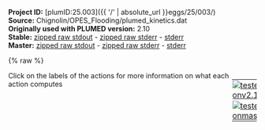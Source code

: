 **Project ID:** [plumID:25.003]({{ '/' | absolute_url }}eggs/25/003/)  
**Source:** Chignolin/OPES_Flooding/plumed_kinetics.dat  
**Originally used with PLUMED version:** 2.10  
**Stable:** [zipped raw stdout](plumed_kinetics.dat.plumed.stdout.txt.zip) - [zipped raw stderr](plumed_kinetics.dat.plumed.stderr.txt.zip) - [stderr](plumed_kinetics.dat.plumed.stderr)  
**Master:** [zipped raw stdout](plumed_kinetics.dat.plumed_master.stdout.txt.zip) - [zipped raw stderr](plumed_kinetics.dat.plumed_master.stderr.txt.zip) - [stderr](plumed_kinetics.dat.plumed_master.stderr)  

{% raw %}
<div style="width: 100%; float:left">
<div style="width: 90%; float:left" id="value_details_data/Chignolin/OPES_Flooding/plumed_kinetics.dat"> Click on the labels of the actions for more information on what each action computes </div>
<div style="width: 10%; float:left"><table><tr><td style="padding:1px"><a href="plumed_kinetics.dat.plumed.stderr"><img src="https://img.shields.io/badge/v2.10-passing-green.svg" alt="tested onv2.10" /></a></td></tr><tr><td style="padding:1px"><a href="plumed_kinetics.dat.plumed_master.stderr"><img src="https://img.shields.io/badge/master-passing-green.svg" alt="tested onmaster" /></a></td></tr></table></div></div>
<pre style="width=97%;">
<span class="plumedtooltip" style="color:blue"># vim: ft=plumed<span class="right">Enables syntax highlighting for PLUMED files in vim. See <a href="https://www.plumed.org/doc-master/user-doc/html/_vim_syntax.html">here for more details. </a><i></i></span></span>

<br/><span style="color:blue" class="comment">#generated with gmx editconf -f topol.tpr -o reference.pdb, see https://www.plumed.org/doc-v2.7/user-doc/html/_m_o_l_i_n_f_o.html</span>
<span class="plumedtooltip" style="color:green">WHOLEMOLECULES<span class="right">This action is used to rebuild molecules that can become split by the periodic boundary conditions. <a href="https://www.plumed.org/doc-master/user-doc/html/_w_h_o_l_e_m_o_l_e_c_u_l_e_s.html" style="color:green">More details</a><i></i></span></span> <span class="plumedtooltip">ENTITY0<span class="right">the atoms that make up a molecule that you wish to align<i></i></span></span>=1-166

<span style="color:blue" class="comment"># Select Calpha</span>
<span style="display:none;" id="data/Chignolin/OPES_Flooding/plumed_kinetics.dat">The WHOLEMOLECULES action with label <b></b> calculates something</span><b name="data/Chignolin/OPES_Flooding/plumed_kinetics.datPROTEIN" onclick='showPath("data/Chignolin/OPES_Flooding/plumed_kinetics.dat","data/Chignolin/OPES_Flooding/plumed_kinetics.datPROTEIN","data/Chignolin/OPES_Flooding/plumed_kinetics.datPROTEIN","violet")'>PROTEIN</b><span style="display:none;" id="data/Chignolin/OPES_Flooding/plumed_kinetics.datPROTEIN">The GROUP action with label <b>PROTEIN</b> calculates the following quantities:<table  align="center" frame="void" width="95%" cellpadding="5%"><tr><td width="5%"><b> Quantity </b>  </td><td width="5%"><b> Type </b>  </td><td><b> Description </b> </td></tr><tr><td width="5%">PROTEIN</td><td width="5%"><font color="violet">atoms</font></td><td>indices of atoms specified in GROUP</td></tr></table></span>: <span class="plumedtooltip" style="color:green">GROUP<span class="right">Define a group of atoms so that a particular list of atoms can be referenced with a single label in definitions of CVs or virtual atoms. <a href="https://www.plumed.org/doc-master/user-doc/html/_g_r_o_u_p.html" style="color:green">More details</a><i></i></span></span> <span class="plumedtooltip">ATOMS<span class="right">the numerical indexes for the set of atoms in the group<i></i></span></span>=1-166
<b name="data/Chignolin/OPES_Flooding/plumed_kinetics.datCA" onclick='showPath("data/Chignolin/OPES_Flooding/plumed_kinetics.dat","data/Chignolin/OPES_Flooding/plumed_kinetics.datCA","data/Chignolin/OPES_Flooding/plumed_kinetics.datCA","violet")'>CA</b><span style="display:none;" id="data/Chignolin/OPES_Flooding/plumed_kinetics.datCA">The GROUP action with label <b>CA</b> calculates the following quantities:<table  align="center" frame="void" width="95%" cellpadding="5%"><tr><td width="5%"><b> Quantity </b>  </td><td width="5%"><b> Type </b>  </td><td><b> Description </b> </td></tr><tr><td width="5%">CA</td><td width="5%"><font color="violet">atoms</font></td><td>indices of atoms specified in GROUP</td></tr></table></span>: <span class="plumedtooltip" style="color:green">GROUP<span class="right">Define a group of atoms so that a particular list of atoms can be referenced with a single label in definitions of CVs or virtual atoms. <a href="https://www.plumed.org/doc-master/user-doc/html/_g_r_o_u_p.html" style="color:green">More details</a><i></i></span></span> <span class="plumedtooltip">ATOMS<span class="right">the numerical indexes for the set of atoms in the group<i></i></span></span>=5,26,47,61,73,88,102,109,123,147

<b name="data/Chignolin/OPES_Flooding/plumed_kinetics.datd1" onclick='showPath("data/Chignolin/OPES_Flooding/plumed_kinetics.dat","data/Chignolin/OPES_Flooding/plumed_kinetics.datd1","data/Chignolin/OPES_Flooding/plumed_kinetics.datd1","black")'>d1</b><span style="display:none;" id="data/Chignolin/OPES_Flooding/plumed_kinetics.datd1">The DISTANCE action with label <b>d1</b> calculates the following quantities:<table  align="center" frame="void" width="95%" cellpadding="5%"><tr><td width="5%"><b> Quantity </b>  </td><td width="5%"><b> Type </b>  </td><td><b> Description </b> </td></tr><tr><td width="5%">d1</td><td width="5%"><font color="black">scalar</font></td><td>the DISTANCE between this pair of atoms</td></tr></table></span>: <span class="plumedtooltip" style="color:green">DISTANCE<span class="right">Calculate the distance between a pair of atoms. <a href="https://www.plumed.org/doc-master/user-doc/html/_d_i_s_t_a_n_c_e.html" style="color:green">More details</a><i></i></span></span> <span class="plumedtooltip">ATOMS<span class="right">the pair of atom that we are calculating the distance between<i></i></span></span>=26,5
<b name="data/Chignolin/OPES_Flooding/plumed_kinetics.datd2" onclick='showPath("data/Chignolin/OPES_Flooding/plumed_kinetics.dat","data/Chignolin/OPES_Flooding/plumed_kinetics.datd2","data/Chignolin/OPES_Flooding/plumed_kinetics.datd2","black")'>d2</b><span style="display:none;" id="data/Chignolin/OPES_Flooding/plumed_kinetics.datd2">The DISTANCE action with label <b>d2</b> calculates the following quantities:<table  align="center" frame="void" width="95%" cellpadding="5%"><tr><td width="5%"><b> Quantity </b>  </td><td width="5%"><b> Type </b>  </td><td><b> Description </b> </td></tr><tr><td width="5%">d2</td><td width="5%"><font color="black">scalar</font></td><td>the DISTANCE between this pair of atoms</td></tr></table></span>: <span class="plumedtooltip" style="color:green">DISTANCE<span class="right">Calculate the distance between a pair of atoms. <a href="https://www.plumed.org/doc-master/user-doc/html/_d_i_s_t_a_n_c_e.html" style="color:green">More details</a><i></i></span></span> <span class="plumedtooltip">ATOMS<span class="right">the pair of atom that we are calculating the distance between<i></i></span></span>=47,5
<b name="data/Chignolin/OPES_Flooding/plumed_kinetics.datd3" onclick='showPath("data/Chignolin/OPES_Flooding/plumed_kinetics.dat","data/Chignolin/OPES_Flooding/plumed_kinetics.datd3","data/Chignolin/OPES_Flooding/plumed_kinetics.datd3","black")'>d3</b><span style="display:none;" id="data/Chignolin/OPES_Flooding/plumed_kinetics.datd3">The DISTANCE action with label <b>d3</b> calculates the following quantities:<table  align="center" frame="void" width="95%" cellpadding="5%"><tr><td width="5%"><b> Quantity </b>  </td><td width="5%"><b> Type </b>  </td><td><b> Description </b> </td></tr><tr><td width="5%">d3</td><td width="5%"><font color="black">scalar</font></td><td>the DISTANCE between this pair of atoms</td></tr></table></span>: <span class="plumedtooltip" style="color:green">DISTANCE<span class="right">Calculate the distance between a pair of atoms. <a href="https://www.plumed.org/doc-master/user-doc/html/_d_i_s_t_a_n_c_e.html" style="color:green">More details</a><i></i></span></span> <span class="plumedtooltip">ATOMS<span class="right">the pair of atom that we are calculating the distance between<i></i></span></span>=47,26
<b name="data/Chignolin/OPES_Flooding/plumed_kinetics.datd4" onclick='showPath("data/Chignolin/OPES_Flooding/plumed_kinetics.dat","data/Chignolin/OPES_Flooding/plumed_kinetics.datd4","data/Chignolin/OPES_Flooding/plumed_kinetics.datd4","black")'>d4</b><span style="display:none;" id="data/Chignolin/OPES_Flooding/plumed_kinetics.datd4">The DISTANCE action with label <b>d4</b> calculates the following quantities:<table  align="center" frame="void" width="95%" cellpadding="5%"><tr><td width="5%"><b> Quantity </b>  </td><td width="5%"><b> Type </b>  </td><td><b> Description </b> </td></tr><tr><td width="5%">d4</td><td width="5%"><font color="black">scalar</font></td><td>the DISTANCE between this pair of atoms</td></tr></table></span>: <span class="plumedtooltip" style="color:green">DISTANCE<span class="right">Calculate the distance between a pair of atoms. <a href="https://www.plumed.org/doc-master/user-doc/html/_d_i_s_t_a_n_c_e.html" style="color:green">More details</a><i></i></span></span> <span class="plumedtooltip">ATOMS<span class="right">the pair of atom that we are calculating the distance between<i></i></span></span>=61,5
<b name="data/Chignolin/OPES_Flooding/plumed_kinetics.datd5" onclick='showPath("data/Chignolin/OPES_Flooding/plumed_kinetics.dat","data/Chignolin/OPES_Flooding/plumed_kinetics.datd5","data/Chignolin/OPES_Flooding/plumed_kinetics.datd5","black")'>d5</b><span style="display:none;" id="data/Chignolin/OPES_Flooding/plumed_kinetics.datd5">The DISTANCE action with label <b>d5</b> calculates the following quantities:<table  align="center" frame="void" width="95%" cellpadding="5%"><tr><td width="5%"><b> Quantity </b>  </td><td width="5%"><b> Type </b>  </td><td><b> Description </b> </td></tr><tr><td width="5%">d5</td><td width="5%"><font color="black">scalar</font></td><td>the DISTANCE between this pair of atoms</td></tr></table></span>: <span class="plumedtooltip" style="color:green">DISTANCE<span class="right">Calculate the distance between a pair of atoms. <a href="https://www.plumed.org/doc-master/user-doc/html/_d_i_s_t_a_n_c_e.html" style="color:green">More details</a><i></i></span></span> <span class="plumedtooltip">ATOMS<span class="right">the pair of atom that we are calculating the distance between<i></i></span></span>=61,26
<b name="data/Chignolin/OPES_Flooding/plumed_kinetics.datd6" onclick='showPath("data/Chignolin/OPES_Flooding/plumed_kinetics.dat","data/Chignolin/OPES_Flooding/plumed_kinetics.datd6","data/Chignolin/OPES_Flooding/plumed_kinetics.datd6","black")'>d6</b><span style="display:none;" id="data/Chignolin/OPES_Flooding/plumed_kinetics.datd6">The DISTANCE action with label <b>d6</b> calculates the following quantities:<table  align="center" frame="void" width="95%" cellpadding="5%"><tr><td width="5%"><b> Quantity </b>  </td><td width="5%"><b> Type </b>  </td><td><b> Description </b> </td></tr><tr><td width="5%">d6</td><td width="5%"><font color="black">scalar</font></td><td>the DISTANCE between this pair of atoms</td></tr></table></span>: <span class="plumedtooltip" style="color:green">DISTANCE<span class="right">Calculate the distance between a pair of atoms. <a href="https://www.plumed.org/doc-master/user-doc/html/_d_i_s_t_a_n_c_e.html" style="color:green">More details</a><i></i></span></span> <span class="plumedtooltip">ATOMS<span class="right">the pair of atom that we are calculating the distance between<i></i></span></span>=61,47
<b name="data/Chignolin/OPES_Flooding/plumed_kinetics.datd7" onclick='showPath("data/Chignolin/OPES_Flooding/plumed_kinetics.dat","data/Chignolin/OPES_Flooding/plumed_kinetics.datd7","data/Chignolin/OPES_Flooding/plumed_kinetics.datd7","black")'>d7</b><span style="display:none;" id="data/Chignolin/OPES_Flooding/plumed_kinetics.datd7">The DISTANCE action with label <b>d7</b> calculates the following quantities:<table  align="center" frame="void" width="95%" cellpadding="5%"><tr><td width="5%"><b> Quantity </b>  </td><td width="5%"><b> Type </b>  </td><td><b> Description </b> </td></tr><tr><td width="5%">d7</td><td width="5%"><font color="black">scalar</font></td><td>the DISTANCE between this pair of atoms</td></tr></table></span>: <span class="plumedtooltip" style="color:green">DISTANCE<span class="right">Calculate the distance between a pair of atoms. <a href="https://www.plumed.org/doc-master/user-doc/html/_d_i_s_t_a_n_c_e.html" style="color:green">More details</a><i></i></span></span> <span class="plumedtooltip">ATOMS<span class="right">the pair of atom that we are calculating the distance between<i></i></span></span>=73,5
<b name="data/Chignolin/OPES_Flooding/plumed_kinetics.datd8" onclick='showPath("data/Chignolin/OPES_Flooding/plumed_kinetics.dat","data/Chignolin/OPES_Flooding/plumed_kinetics.datd8","data/Chignolin/OPES_Flooding/plumed_kinetics.datd8","black")'>d8</b><span style="display:none;" id="data/Chignolin/OPES_Flooding/plumed_kinetics.datd8">The DISTANCE action with label <b>d8</b> calculates the following quantities:<table  align="center" frame="void" width="95%" cellpadding="5%"><tr><td width="5%"><b> Quantity </b>  </td><td width="5%"><b> Type </b>  </td><td><b> Description </b> </td></tr><tr><td width="5%">d8</td><td width="5%"><font color="black">scalar</font></td><td>the DISTANCE between this pair of atoms</td></tr></table></span>: <span class="plumedtooltip" style="color:green">DISTANCE<span class="right">Calculate the distance between a pair of atoms. <a href="https://www.plumed.org/doc-master/user-doc/html/_d_i_s_t_a_n_c_e.html" style="color:green">More details</a><i></i></span></span> <span class="plumedtooltip">ATOMS<span class="right">the pair of atom that we are calculating the distance between<i></i></span></span>=73,26
<b name="data/Chignolin/OPES_Flooding/plumed_kinetics.datd9" onclick='showPath("data/Chignolin/OPES_Flooding/plumed_kinetics.dat","data/Chignolin/OPES_Flooding/plumed_kinetics.datd9","data/Chignolin/OPES_Flooding/plumed_kinetics.datd9","black")'>d9</b><span style="display:none;" id="data/Chignolin/OPES_Flooding/plumed_kinetics.datd9">The DISTANCE action with label <b>d9</b> calculates the following quantities:<table  align="center" frame="void" width="95%" cellpadding="5%"><tr><td width="5%"><b> Quantity </b>  </td><td width="5%"><b> Type </b>  </td><td><b> Description </b> </td></tr><tr><td width="5%">d9</td><td width="5%"><font color="black">scalar</font></td><td>the DISTANCE between this pair of atoms</td></tr></table></span>: <span class="plumedtooltip" style="color:green">DISTANCE<span class="right">Calculate the distance between a pair of atoms. <a href="https://www.plumed.org/doc-master/user-doc/html/_d_i_s_t_a_n_c_e.html" style="color:green">More details</a><i></i></span></span> <span class="plumedtooltip">ATOMS<span class="right">the pair of atom that we are calculating the distance between<i></i></span></span>=73,47
<b name="data/Chignolin/OPES_Flooding/plumed_kinetics.datd10" onclick='showPath("data/Chignolin/OPES_Flooding/plumed_kinetics.dat","data/Chignolin/OPES_Flooding/plumed_kinetics.datd10","data/Chignolin/OPES_Flooding/plumed_kinetics.datd10","black")'>d10</b><span style="display:none;" id="data/Chignolin/OPES_Flooding/plumed_kinetics.datd10">The DISTANCE action with label <b>d10</b> calculates the following quantities:<table  align="center" frame="void" width="95%" cellpadding="5%"><tr><td width="5%"><b> Quantity </b>  </td><td width="5%"><b> Type </b>  </td><td><b> Description </b> </td></tr><tr><td width="5%">d10</td><td width="5%"><font color="black">scalar</font></td><td>the DISTANCE between this pair of atoms</td></tr></table></span>: <span class="plumedtooltip" style="color:green">DISTANCE<span class="right">Calculate the distance between a pair of atoms. <a href="https://www.plumed.org/doc-master/user-doc/html/_d_i_s_t_a_n_c_e.html" style="color:green">More details</a><i></i></span></span> <span class="plumedtooltip">ATOMS<span class="right">the pair of atom that we are calculating the distance between<i></i></span></span>=73,61
<b name="data/Chignolin/OPES_Flooding/plumed_kinetics.datd11" onclick='showPath("data/Chignolin/OPES_Flooding/plumed_kinetics.dat","data/Chignolin/OPES_Flooding/plumed_kinetics.datd11","data/Chignolin/OPES_Flooding/plumed_kinetics.datd11","black")'>d11</b><span style="display:none;" id="data/Chignolin/OPES_Flooding/plumed_kinetics.datd11">The DISTANCE action with label <b>d11</b> calculates the following quantities:<table  align="center" frame="void" width="95%" cellpadding="5%"><tr><td width="5%"><b> Quantity </b>  </td><td width="5%"><b> Type </b>  </td><td><b> Description </b> </td></tr><tr><td width="5%">d11</td><td width="5%"><font color="black">scalar</font></td><td>the DISTANCE between this pair of atoms</td></tr></table></span>: <span class="plumedtooltip" style="color:green">DISTANCE<span class="right">Calculate the distance between a pair of atoms. <a href="https://www.plumed.org/doc-master/user-doc/html/_d_i_s_t_a_n_c_e.html" style="color:green">More details</a><i></i></span></span> <span class="plumedtooltip">ATOMS<span class="right">the pair of atom that we are calculating the distance between<i></i></span></span>=88,5
<b name="data/Chignolin/OPES_Flooding/plumed_kinetics.datd12" onclick='showPath("data/Chignolin/OPES_Flooding/plumed_kinetics.dat","data/Chignolin/OPES_Flooding/plumed_kinetics.datd12","data/Chignolin/OPES_Flooding/plumed_kinetics.datd12","black")'>d12</b><span style="display:none;" id="data/Chignolin/OPES_Flooding/plumed_kinetics.datd12">The DISTANCE action with label <b>d12</b> calculates the following quantities:<table  align="center" frame="void" width="95%" cellpadding="5%"><tr><td width="5%"><b> Quantity </b>  </td><td width="5%"><b> Type </b>  </td><td><b> Description </b> </td></tr><tr><td width="5%">d12</td><td width="5%"><font color="black">scalar</font></td><td>the DISTANCE between this pair of atoms</td></tr></table></span>: <span class="plumedtooltip" style="color:green">DISTANCE<span class="right">Calculate the distance between a pair of atoms. <a href="https://www.plumed.org/doc-master/user-doc/html/_d_i_s_t_a_n_c_e.html" style="color:green">More details</a><i></i></span></span> <span class="plumedtooltip">ATOMS<span class="right">the pair of atom that we are calculating the distance between<i></i></span></span>=88,26
<b name="data/Chignolin/OPES_Flooding/plumed_kinetics.datd13" onclick='showPath("data/Chignolin/OPES_Flooding/plumed_kinetics.dat","data/Chignolin/OPES_Flooding/plumed_kinetics.datd13","data/Chignolin/OPES_Flooding/plumed_kinetics.datd13","black")'>d13</b><span style="display:none;" id="data/Chignolin/OPES_Flooding/plumed_kinetics.datd13">The DISTANCE action with label <b>d13</b> calculates the following quantities:<table  align="center" frame="void" width="95%" cellpadding="5%"><tr><td width="5%"><b> Quantity </b>  </td><td width="5%"><b> Type </b>  </td><td><b> Description </b> </td></tr><tr><td width="5%">d13</td><td width="5%"><font color="black">scalar</font></td><td>the DISTANCE between this pair of atoms</td></tr></table></span>: <span class="plumedtooltip" style="color:green">DISTANCE<span class="right">Calculate the distance between a pair of atoms. <a href="https://www.plumed.org/doc-master/user-doc/html/_d_i_s_t_a_n_c_e.html" style="color:green">More details</a><i></i></span></span> <span class="plumedtooltip">ATOMS<span class="right">the pair of atom that we are calculating the distance between<i></i></span></span>=88,47
<b name="data/Chignolin/OPES_Flooding/plumed_kinetics.datd14" onclick='showPath("data/Chignolin/OPES_Flooding/plumed_kinetics.dat","data/Chignolin/OPES_Flooding/plumed_kinetics.datd14","data/Chignolin/OPES_Flooding/plumed_kinetics.datd14","black")'>d14</b><span style="display:none;" id="data/Chignolin/OPES_Flooding/plumed_kinetics.datd14">The DISTANCE action with label <b>d14</b> calculates the following quantities:<table  align="center" frame="void" width="95%" cellpadding="5%"><tr><td width="5%"><b> Quantity </b>  </td><td width="5%"><b> Type </b>  </td><td><b> Description </b> </td></tr><tr><td width="5%">d14</td><td width="5%"><font color="black">scalar</font></td><td>the DISTANCE between this pair of atoms</td></tr></table></span>: <span class="plumedtooltip" style="color:green">DISTANCE<span class="right">Calculate the distance between a pair of atoms. <a href="https://www.plumed.org/doc-master/user-doc/html/_d_i_s_t_a_n_c_e.html" style="color:green">More details</a><i></i></span></span> <span class="plumedtooltip">ATOMS<span class="right">the pair of atom that we are calculating the distance between<i></i></span></span>=88,61
<b name="data/Chignolin/OPES_Flooding/plumed_kinetics.datd15" onclick='showPath("data/Chignolin/OPES_Flooding/plumed_kinetics.dat","data/Chignolin/OPES_Flooding/plumed_kinetics.datd15","data/Chignolin/OPES_Flooding/plumed_kinetics.datd15","black")'>d15</b><span style="display:none;" id="data/Chignolin/OPES_Flooding/plumed_kinetics.datd15">The DISTANCE action with label <b>d15</b> calculates the following quantities:<table  align="center" frame="void" width="95%" cellpadding="5%"><tr><td width="5%"><b> Quantity </b>  </td><td width="5%"><b> Type </b>  </td><td><b> Description </b> </td></tr><tr><td width="5%">d15</td><td width="5%"><font color="black">scalar</font></td><td>the DISTANCE between this pair of atoms</td></tr></table></span>: <span class="plumedtooltip" style="color:green">DISTANCE<span class="right">Calculate the distance between a pair of atoms. <a href="https://www.plumed.org/doc-master/user-doc/html/_d_i_s_t_a_n_c_e.html" style="color:green">More details</a><i></i></span></span> <span class="plumedtooltip">ATOMS<span class="right">the pair of atom that we are calculating the distance between<i></i></span></span>=88,73
<b name="data/Chignolin/OPES_Flooding/plumed_kinetics.datd16" onclick='showPath("data/Chignolin/OPES_Flooding/plumed_kinetics.dat","data/Chignolin/OPES_Flooding/plumed_kinetics.datd16","data/Chignolin/OPES_Flooding/plumed_kinetics.datd16","black")'>d16</b><span style="display:none;" id="data/Chignolin/OPES_Flooding/plumed_kinetics.datd16">The DISTANCE action with label <b>d16</b> calculates the following quantities:<table  align="center" frame="void" width="95%" cellpadding="5%"><tr><td width="5%"><b> Quantity </b>  </td><td width="5%"><b> Type </b>  </td><td><b> Description </b> </td></tr><tr><td width="5%">d16</td><td width="5%"><font color="black">scalar</font></td><td>the DISTANCE between this pair of atoms</td></tr></table></span>: <span class="plumedtooltip" style="color:green">DISTANCE<span class="right">Calculate the distance between a pair of atoms. <a href="https://www.plumed.org/doc-master/user-doc/html/_d_i_s_t_a_n_c_e.html" style="color:green">More details</a><i></i></span></span> <span class="plumedtooltip">ATOMS<span class="right">the pair of atom that we are calculating the distance between<i></i></span></span>=102,5
<b name="data/Chignolin/OPES_Flooding/plumed_kinetics.datd17" onclick='showPath("data/Chignolin/OPES_Flooding/plumed_kinetics.dat","data/Chignolin/OPES_Flooding/plumed_kinetics.datd17","data/Chignolin/OPES_Flooding/plumed_kinetics.datd17","black")'>d17</b><span style="display:none;" id="data/Chignolin/OPES_Flooding/plumed_kinetics.datd17">The DISTANCE action with label <b>d17</b> calculates the following quantities:<table  align="center" frame="void" width="95%" cellpadding="5%"><tr><td width="5%"><b> Quantity </b>  </td><td width="5%"><b> Type </b>  </td><td><b> Description </b> </td></tr><tr><td width="5%">d17</td><td width="5%"><font color="black">scalar</font></td><td>the DISTANCE between this pair of atoms</td></tr></table></span>: <span class="plumedtooltip" style="color:green">DISTANCE<span class="right">Calculate the distance between a pair of atoms. <a href="https://www.plumed.org/doc-master/user-doc/html/_d_i_s_t_a_n_c_e.html" style="color:green">More details</a><i></i></span></span> <span class="plumedtooltip">ATOMS<span class="right">the pair of atom that we are calculating the distance between<i></i></span></span>=102,26
<b name="data/Chignolin/OPES_Flooding/plumed_kinetics.datd18" onclick='showPath("data/Chignolin/OPES_Flooding/plumed_kinetics.dat","data/Chignolin/OPES_Flooding/plumed_kinetics.datd18","data/Chignolin/OPES_Flooding/plumed_kinetics.datd18","black")'>d18</b><span style="display:none;" id="data/Chignolin/OPES_Flooding/plumed_kinetics.datd18">The DISTANCE action with label <b>d18</b> calculates the following quantities:<table  align="center" frame="void" width="95%" cellpadding="5%"><tr><td width="5%"><b> Quantity </b>  </td><td width="5%"><b> Type </b>  </td><td><b> Description </b> </td></tr><tr><td width="5%">d18</td><td width="5%"><font color="black">scalar</font></td><td>the DISTANCE between this pair of atoms</td></tr></table></span>: <span class="plumedtooltip" style="color:green">DISTANCE<span class="right">Calculate the distance between a pair of atoms. <a href="https://www.plumed.org/doc-master/user-doc/html/_d_i_s_t_a_n_c_e.html" style="color:green">More details</a><i></i></span></span> <span class="plumedtooltip">ATOMS<span class="right">the pair of atom that we are calculating the distance between<i></i></span></span>=102,47
<b name="data/Chignolin/OPES_Flooding/plumed_kinetics.datd19" onclick='showPath("data/Chignolin/OPES_Flooding/plumed_kinetics.dat","data/Chignolin/OPES_Flooding/plumed_kinetics.datd19","data/Chignolin/OPES_Flooding/plumed_kinetics.datd19","black")'>d19</b><span style="display:none;" id="data/Chignolin/OPES_Flooding/plumed_kinetics.datd19">The DISTANCE action with label <b>d19</b> calculates the following quantities:<table  align="center" frame="void" width="95%" cellpadding="5%"><tr><td width="5%"><b> Quantity </b>  </td><td width="5%"><b> Type </b>  </td><td><b> Description </b> </td></tr><tr><td width="5%">d19</td><td width="5%"><font color="black">scalar</font></td><td>the DISTANCE between this pair of atoms</td></tr></table></span>: <span class="plumedtooltip" style="color:green">DISTANCE<span class="right">Calculate the distance between a pair of atoms. <a href="https://www.plumed.org/doc-master/user-doc/html/_d_i_s_t_a_n_c_e.html" style="color:green">More details</a><i></i></span></span> <span class="plumedtooltip">ATOMS<span class="right">the pair of atom that we are calculating the distance between<i></i></span></span>=102,61
<b name="data/Chignolin/OPES_Flooding/plumed_kinetics.datd20" onclick='showPath("data/Chignolin/OPES_Flooding/plumed_kinetics.dat","data/Chignolin/OPES_Flooding/plumed_kinetics.datd20","data/Chignolin/OPES_Flooding/plumed_kinetics.datd20","black")'>d20</b><span style="display:none;" id="data/Chignolin/OPES_Flooding/plumed_kinetics.datd20">The DISTANCE action with label <b>d20</b> calculates the following quantities:<table  align="center" frame="void" width="95%" cellpadding="5%"><tr><td width="5%"><b> Quantity </b>  </td><td width="5%"><b> Type </b>  </td><td><b> Description </b> </td></tr><tr><td width="5%">d20</td><td width="5%"><font color="black">scalar</font></td><td>the DISTANCE between this pair of atoms</td></tr></table></span>: <span class="plumedtooltip" style="color:green">DISTANCE<span class="right">Calculate the distance between a pair of atoms. <a href="https://www.plumed.org/doc-master/user-doc/html/_d_i_s_t_a_n_c_e.html" style="color:green">More details</a><i></i></span></span> <span class="plumedtooltip">ATOMS<span class="right">the pair of atom that we are calculating the distance between<i></i></span></span>=102,73
<b name="data/Chignolin/OPES_Flooding/plumed_kinetics.datd21" onclick='showPath("data/Chignolin/OPES_Flooding/plumed_kinetics.dat","data/Chignolin/OPES_Flooding/plumed_kinetics.datd21","data/Chignolin/OPES_Flooding/plumed_kinetics.datd21","black")'>d21</b><span style="display:none;" id="data/Chignolin/OPES_Flooding/plumed_kinetics.datd21">The DISTANCE action with label <b>d21</b> calculates the following quantities:<table  align="center" frame="void" width="95%" cellpadding="5%"><tr><td width="5%"><b> Quantity </b>  </td><td width="5%"><b> Type </b>  </td><td><b> Description </b> </td></tr><tr><td width="5%">d21</td><td width="5%"><font color="black">scalar</font></td><td>the DISTANCE between this pair of atoms</td></tr></table></span>: <span class="plumedtooltip" style="color:green">DISTANCE<span class="right">Calculate the distance between a pair of atoms. <a href="https://www.plumed.org/doc-master/user-doc/html/_d_i_s_t_a_n_c_e.html" style="color:green">More details</a><i></i></span></span> <span class="plumedtooltip">ATOMS<span class="right">the pair of atom that we are calculating the distance between<i></i></span></span>=102,88
<b name="data/Chignolin/OPES_Flooding/plumed_kinetics.datd22" onclick='showPath("data/Chignolin/OPES_Flooding/plumed_kinetics.dat","data/Chignolin/OPES_Flooding/plumed_kinetics.datd22","data/Chignolin/OPES_Flooding/plumed_kinetics.datd22","black")'>d22</b><span style="display:none;" id="data/Chignolin/OPES_Flooding/plumed_kinetics.datd22">The DISTANCE action with label <b>d22</b> calculates the following quantities:<table  align="center" frame="void" width="95%" cellpadding="5%"><tr><td width="5%"><b> Quantity </b>  </td><td width="5%"><b> Type </b>  </td><td><b> Description </b> </td></tr><tr><td width="5%">d22</td><td width="5%"><font color="black">scalar</font></td><td>the DISTANCE between this pair of atoms</td></tr></table></span>: <span class="plumedtooltip" style="color:green">DISTANCE<span class="right">Calculate the distance between a pair of atoms. <a href="https://www.plumed.org/doc-master/user-doc/html/_d_i_s_t_a_n_c_e.html" style="color:green">More details</a><i></i></span></span> <span class="plumedtooltip">ATOMS<span class="right">the pair of atom that we are calculating the distance between<i></i></span></span>=109,5
<b name="data/Chignolin/OPES_Flooding/plumed_kinetics.datd23" onclick='showPath("data/Chignolin/OPES_Flooding/plumed_kinetics.dat","data/Chignolin/OPES_Flooding/plumed_kinetics.datd23","data/Chignolin/OPES_Flooding/plumed_kinetics.datd23","black")'>d23</b><span style="display:none;" id="data/Chignolin/OPES_Flooding/plumed_kinetics.datd23">The DISTANCE action with label <b>d23</b> calculates the following quantities:<table  align="center" frame="void" width="95%" cellpadding="5%"><tr><td width="5%"><b> Quantity </b>  </td><td width="5%"><b> Type </b>  </td><td><b> Description </b> </td></tr><tr><td width="5%">d23</td><td width="5%"><font color="black">scalar</font></td><td>the DISTANCE between this pair of atoms</td></tr></table></span>: <span class="plumedtooltip" style="color:green">DISTANCE<span class="right">Calculate the distance between a pair of atoms. <a href="https://www.plumed.org/doc-master/user-doc/html/_d_i_s_t_a_n_c_e.html" style="color:green">More details</a><i></i></span></span> <span class="plumedtooltip">ATOMS<span class="right">the pair of atom that we are calculating the distance between<i></i></span></span>=109,26
<b name="data/Chignolin/OPES_Flooding/plumed_kinetics.datd24" onclick='showPath("data/Chignolin/OPES_Flooding/plumed_kinetics.dat","data/Chignolin/OPES_Flooding/plumed_kinetics.datd24","data/Chignolin/OPES_Flooding/plumed_kinetics.datd24","black")'>d24</b><span style="display:none;" id="data/Chignolin/OPES_Flooding/plumed_kinetics.datd24">The DISTANCE action with label <b>d24</b> calculates the following quantities:<table  align="center" frame="void" width="95%" cellpadding="5%"><tr><td width="5%"><b> Quantity </b>  </td><td width="5%"><b> Type </b>  </td><td><b> Description </b> </td></tr><tr><td width="5%">d24</td><td width="5%"><font color="black">scalar</font></td><td>the DISTANCE between this pair of atoms</td></tr></table></span>: <span class="plumedtooltip" style="color:green">DISTANCE<span class="right">Calculate the distance between a pair of atoms. <a href="https://www.plumed.org/doc-master/user-doc/html/_d_i_s_t_a_n_c_e.html" style="color:green">More details</a><i></i></span></span> <span class="plumedtooltip">ATOMS<span class="right">the pair of atom that we are calculating the distance between<i></i></span></span>=109,47
<b name="data/Chignolin/OPES_Flooding/plumed_kinetics.datd25" onclick='showPath("data/Chignolin/OPES_Flooding/plumed_kinetics.dat","data/Chignolin/OPES_Flooding/plumed_kinetics.datd25","data/Chignolin/OPES_Flooding/plumed_kinetics.datd25","black")'>d25</b><span style="display:none;" id="data/Chignolin/OPES_Flooding/plumed_kinetics.datd25">The DISTANCE action with label <b>d25</b> calculates the following quantities:<table  align="center" frame="void" width="95%" cellpadding="5%"><tr><td width="5%"><b> Quantity </b>  </td><td width="5%"><b> Type </b>  </td><td><b> Description </b> </td></tr><tr><td width="5%">d25</td><td width="5%"><font color="black">scalar</font></td><td>the DISTANCE between this pair of atoms</td></tr></table></span>: <span class="plumedtooltip" style="color:green">DISTANCE<span class="right">Calculate the distance between a pair of atoms. <a href="https://www.plumed.org/doc-master/user-doc/html/_d_i_s_t_a_n_c_e.html" style="color:green">More details</a><i></i></span></span> <span class="plumedtooltip">ATOMS<span class="right">the pair of atom that we are calculating the distance between<i></i></span></span>=109,61
<b name="data/Chignolin/OPES_Flooding/plumed_kinetics.datd26" onclick='showPath("data/Chignolin/OPES_Flooding/plumed_kinetics.dat","data/Chignolin/OPES_Flooding/plumed_kinetics.datd26","data/Chignolin/OPES_Flooding/plumed_kinetics.datd26","black")'>d26</b><span style="display:none;" id="data/Chignolin/OPES_Flooding/plumed_kinetics.datd26">The DISTANCE action with label <b>d26</b> calculates the following quantities:<table  align="center" frame="void" width="95%" cellpadding="5%"><tr><td width="5%"><b> Quantity </b>  </td><td width="5%"><b> Type </b>  </td><td><b> Description </b> </td></tr><tr><td width="5%">d26</td><td width="5%"><font color="black">scalar</font></td><td>the DISTANCE between this pair of atoms</td></tr></table></span>: <span class="plumedtooltip" style="color:green">DISTANCE<span class="right">Calculate the distance between a pair of atoms. <a href="https://www.plumed.org/doc-master/user-doc/html/_d_i_s_t_a_n_c_e.html" style="color:green">More details</a><i></i></span></span> <span class="plumedtooltip">ATOMS<span class="right">the pair of atom that we are calculating the distance between<i></i></span></span>=109,73
<b name="data/Chignolin/OPES_Flooding/plumed_kinetics.datd27" onclick='showPath("data/Chignolin/OPES_Flooding/plumed_kinetics.dat","data/Chignolin/OPES_Flooding/plumed_kinetics.datd27","data/Chignolin/OPES_Flooding/plumed_kinetics.datd27","black")'>d27</b><span style="display:none;" id="data/Chignolin/OPES_Flooding/plumed_kinetics.datd27">The DISTANCE action with label <b>d27</b> calculates the following quantities:<table  align="center" frame="void" width="95%" cellpadding="5%"><tr><td width="5%"><b> Quantity </b>  </td><td width="5%"><b> Type </b>  </td><td><b> Description </b> </td></tr><tr><td width="5%">d27</td><td width="5%"><font color="black">scalar</font></td><td>the DISTANCE between this pair of atoms</td></tr></table></span>: <span class="plumedtooltip" style="color:green">DISTANCE<span class="right">Calculate the distance between a pair of atoms. <a href="https://www.plumed.org/doc-master/user-doc/html/_d_i_s_t_a_n_c_e.html" style="color:green">More details</a><i></i></span></span> <span class="plumedtooltip">ATOMS<span class="right">the pair of atom that we are calculating the distance between<i></i></span></span>=109,88
<b name="data/Chignolin/OPES_Flooding/plumed_kinetics.datd28" onclick='showPath("data/Chignolin/OPES_Flooding/plumed_kinetics.dat","data/Chignolin/OPES_Flooding/plumed_kinetics.datd28","data/Chignolin/OPES_Flooding/plumed_kinetics.datd28","black")'>d28</b><span style="display:none;" id="data/Chignolin/OPES_Flooding/plumed_kinetics.datd28">The DISTANCE action with label <b>d28</b> calculates the following quantities:<table  align="center" frame="void" width="95%" cellpadding="5%"><tr><td width="5%"><b> Quantity </b>  </td><td width="5%"><b> Type </b>  </td><td><b> Description </b> </td></tr><tr><td width="5%">d28</td><td width="5%"><font color="black">scalar</font></td><td>the DISTANCE between this pair of atoms</td></tr></table></span>: <span class="plumedtooltip" style="color:green">DISTANCE<span class="right">Calculate the distance between a pair of atoms. <a href="https://www.plumed.org/doc-master/user-doc/html/_d_i_s_t_a_n_c_e.html" style="color:green">More details</a><i></i></span></span> <span class="plumedtooltip">ATOMS<span class="right">the pair of atom that we are calculating the distance between<i></i></span></span>=109,102
<b name="data/Chignolin/OPES_Flooding/plumed_kinetics.datd29" onclick='showPath("data/Chignolin/OPES_Flooding/plumed_kinetics.dat","data/Chignolin/OPES_Flooding/plumed_kinetics.datd29","data/Chignolin/OPES_Flooding/plumed_kinetics.datd29","black")'>d29</b><span style="display:none;" id="data/Chignolin/OPES_Flooding/plumed_kinetics.datd29">The DISTANCE action with label <b>d29</b> calculates the following quantities:<table  align="center" frame="void" width="95%" cellpadding="5%"><tr><td width="5%"><b> Quantity </b>  </td><td width="5%"><b> Type </b>  </td><td><b> Description </b> </td></tr><tr><td width="5%">d29</td><td width="5%"><font color="black">scalar</font></td><td>the DISTANCE between this pair of atoms</td></tr></table></span>: <span class="plumedtooltip" style="color:green">DISTANCE<span class="right">Calculate the distance between a pair of atoms. <a href="https://www.plumed.org/doc-master/user-doc/html/_d_i_s_t_a_n_c_e.html" style="color:green">More details</a><i></i></span></span> <span class="plumedtooltip">ATOMS<span class="right">the pair of atom that we are calculating the distance between<i></i></span></span>=123,5
<b name="data/Chignolin/OPES_Flooding/plumed_kinetics.datd30" onclick='showPath("data/Chignolin/OPES_Flooding/plumed_kinetics.dat","data/Chignolin/OPES_Flooding/plumed_kinetics.datd30","data/Chignolin/OPES_Flooding/plumed_kinetics.datd30","black")'>d30</b><span style="display:none;" id="data/Chignolin/OPES_Flooding/plumed_kinetics.datd30">The DISTANCE action with label <b>d30</b> calculates the following quantities:<table  align="center" frame="void" width="95%" cellpadding="5%"><tr><td width="5%"><b> Quantity </b>  </td><td width="5%"><b> Type </b>  </td><td><b> Description </b> </td></tr><tr><td width="5%">d30</td><td width="5%"><font color="black">scalar</font></td><td>the DISTANCE between this pair of atoms</td></tr></table></span>: <span class="plumedtooltip" style="color:green">DISTANCE<span class="right">Calculate the distance between a pair of atoms. <a href="https://www.plumed.org/doc-master/user-doc/html/_d_i_s_t_a_n_c_e.html" style="color:green">More details</a><i></i></span></span> <span class="plumedtooltip">ATOMS<span class="right">the pair of atom that we are calculating the distance between<i></i></span></span>=123,26
<b name="data/Chignolin/OPES_Flooding/plumed_kinetics.datd31" onclick='showPath("data/Chignolin/OPES_Flooding/plumed_kinetics.dat","data/Chignolin/OPES_Flooding/plumed_kinetics.datd31","data/Chignolin/OPES_Flooding/plumed_kinetics.datd31","black")'>d31</b><span style="display:none;" id="data/Chignolin/OPES_Flooding/plumed_kinetics.datd31">The DISTANCE action with label <b>d31</b> calculates the following quantities:<table  align="center" frame="void" width="95%" cellpadding="5%"><tr><td width="5%"><b> Quantity </b>  </td><td width="5%"><b> Type </b>  </td><td><b> Description </b> </td></tr><tr><td width="5%">d31</td><td width="5%"><font color="black">scalar</font></td><td>the DISTANCE between this pair of atoms</td></tr></table></span>: <span class="plumedtooltip" style="color:green">DISTANCE<span class="right">Calculate the distance between a pair of atoms. <a href="https://www.plumed.org/doc-master/user-doc/html/_d_i_s_t_a_n_c_e.html" style="color:green">More details</a><i></i></span></span> <span class="plumedtooltip">ATOMS<span class="right">the pair of atom that we are calculating the distance between<i></i></span></span>=123,47
<b name="data/Chignolin/OPES_Flooding/plumed_kinetics.datd32" onclick='showPath("data/Chignolin/OPES_Flooding/plumed_kinetics.dat","data/Chignolin/OPES_Flooding/plumed_kinetics.datd32","data/Chignolin/OPES_Flooding/plumed_kinetics.datd32","black")'>d32</b><span style="display:none;" id="data/Chignolin/OPES_Flooding/plumed_kinetics.datd32">The DISTANCE action with label <b>d32</b> calculates the following quantities:<table  align="center" frame="void" width="95%" cellpadding="5%"><tr><td width="5%"><b> Quantity </b>  </td><td width="5%"><b> Type </b>  </td><td><b> Description </b> </td></tr><tr><td width="5%">d32</td><td width="5%"><font color="black">scalar</font></td><td>the DISTANCE between this pair of atoms</td></tr></table></span>: <span class="plumedtooltip" style="color:green">DISTANCE<span class="right">Calculate the distance between a pair of atoms. <a href="https://www.plumed.org/doc-master/user-doc/html/_d_i_s_t_a_n_c_e.html" style="color:green">More details</a><i></i></span></span> <span class="plumedtooltip">ATOMS<span class="right">the pair of atom that we are calculating the distance between<i></i></span></span>=123,61
<b name="data/Chignolin/OPES_Flooding/plumed_kinetics.datd33" onclick='showPath("data/Chignolin/OPES_Flooding/plumed_kinetics.dat","data/Chignolin/OPES_Flooding/plumed_kinetics.datd33","data/Chignolin/OPES_Flooding/plumed_kinetics.datd33","black")'>d33</b><span style="display:none;" id="data/Chignolin/OPES_Flooding/plumed_kinetics.datd33">The DISTANCE action with label <b>d33</b> calculates the following quantities:<table  align="center" frame="void" width="95%" cellpadding="5%"><tr><td width="5%"><b> Quantity </b>  </td><td width="5%"><b> Type </b>  </td><td><b> Description </b> </td></tr><tr><td width="5%">d33</td><td width="5%"><font color="black">scalar</font></td><td>the DISTANCE between this pair of atoms</td></tr></table></span>: <span class="plumedtooltip" style="color:green">DISTANCE<span class="right">Calculate the distance between a pair of atoms. <a href="https://www.plumed.org/doc-master/user-doc/html/_d_i_s_t_a_n_c_e.html" style="color:green">More details</a><i></i></span></span> <span class="plumedtooltip">ATOMS<span class="right">the pair of atom that we are calculating the distance between<i></i></span></span>=123,73
<b name="data/Chignolin/OPES_Flooding/plumed_kinetics.datd34" onclick='showPath("data/Chignolin/OPES_Flooding/plumed_kinetics.dat","data/Chignolin/OPES_Flooding/plumed_kinetics.datd34","data/Chignolin/OPES_Flooding/plumed_kinetics.datd34","black")'>d34</b><span style="display:none;" id="data/Chignolin/OPES_Flooding/plumed_kinetics.datd34">The DISTANCE action with label <b>d34</b> calculates the following quantities:<table  align="center" frame="void" width="95%" cellpadding="5%"><tr><td width="5%"><b> Quantity </b>  </td><td width="5%"><b> Type </b>  </td><td><b> Description </b> </td></tr><tr><td width="5%">d34</td><td width="5%"><font color="black">scalar</font></td><td>the DISTANCE between this pair of atoms</td></tr></table></span>: <span class="plumedtooltip" style="color:green">DISTANCE<span class="right">Calculate the distance between a pair of atoms. <a href="https://www.plumed.org/doc-master/user-doc/html/_d_i_s_t_a_n_c_e.html" style="color:green">More details</a><i></i></span></span> <span class="plumedtooltip">ATOMS<span class="right">the pair of atom that we are calculating the distance between<i></i></span></span>=123,88
<b name="data/Chignolin/OPES_Flooding/plumed_kinetics.datd35" onclick='showPath("data/Chignolin/OPES_Flooding/plumed_kinetics.dat","data/Chignolin/OPES_Flooding/plumed_kinetics.datd35","data/Chignolin/OPES_Flooding/plumed_kinetics.datd35","black")'>d35</b><span style="display:none;" id="data/Chignolin/OPES_Flooding/plumed_kinetics.datd35">The DISTANCE action with label <b>d35</b> calculates the following quantities:<table  align="center" frame="void" width="95%" cellpadding="5%"><tr><td width="5%"><b> Quantity </b>  </td><td width="5%"><b> Type </b>  </td><td><b> Description </b> </td></tr><tr><td width="5%">d35</td><td width="5%"><font color="black">scalar</font></td><td>the DISTANCE between this pair of atoms</td></tr></table></span>: <span class="plumedtooltip" style="color:green">DISTANCE<span class="right">Calculate the distance between a pair of atoms. <a href="https://www.plumed.org/doc-master/user-doc/html/_d_i_s_t_a_n_c_e.html" style="color:green">More details</a><i></i></span></span> <span class="plumedtooltip">ATOMS<span class="right">the pair of atom that we are calculating the distance between<i></i></span></span>=123,102
<b name="data/Chignolin/OPES_Flooding/plumed_kinetics.datd36" onclick='showPath("data/Chignolin/OPES_Flooding/plumed_kinetics.dat","data/Chignolin/OPES_Flooding/plumed_kinetics.datd36","data/Chignolin/OPES_Flooding/plumed_kinetics.datd36","black")'>d36</b><span style="display:none;" id="data/Chignolin/OPES_Flooding/plumed_kinetics.datd36">The DISTANCE action with label <b>d36</b> calculates the following quantities:<table  align="center" frame="void" width="95%" cellpadding="5%"><tr><td width="5%"><b> Quantity </b>  </td><td width="5%"><b> Type </b>  </td><td><b> Description </b> </td></tr><tr><td width="5%">d36</td><td width="5%"><font color="black">scalar</font></td><td>the DISTANCE between this pair of atoms</td></tr></table></span>: <span class="plumedtooltip" style="color:green">DISTANCE<span class="right">Calculate the distance between a pair of atoms. <a href="https://www.plumed.org/doc-master/user-doc/html/_d_i_s_t_a_n_c_e.html" style="color:green">More details</a><i></i></span></span> <span class="plumedtooltip">ATOMS<span class="right">the pair of atom that we are calculating the distance between<i></i></span></span>=123,109
<b name="data/Chignolin/OPES_Flooding/plumed_kinetics.datd37" onclick='showPath("data/Chignolin/OPES_Flooding/plumed_kinetics.dat","data/Chignolin/OPES_Flooding/plumed_kinetics.datd37","data/Chignolin/OPES_Flooding/plumed_kinetics.datd37","black")'>d37</b><span style="display:none;" id="data/Chignolin/OPES_Flooding/plumed_kinetics.datd37">The DISTANCE action with label <b>d37</b> calculates the following quantities:<table  align="center" frame="void" width="95%" cellpadding="5%"><tr><td width="5%"><b> Quantity </b>  </td><td width="5%"><b> Type </b>  </td><td><b> Description </b> </td></tr><tr><td width="5%">d37</td><td width="5%"><font color="black">scalar</font></td><td>the DISTANCE between this pair of atoms</td></tr></table></span>: <span class="plumedtooltip" style="color:green">DISTANCE<span class="right">Calculate the distance between a pair of atoms. <a href="https://www.plumed.org/doc-master/user-doc/html/_d_i_s_t_a_n_c_e.html" style="color:green">More details</a><i></i></span></span> <span class="plumedtooltip">ATOMS<span class="right">the pair of atom that we are calculating the distance between<i></i></span></span>=147,5
<b name="data/Chignolin/OPES_Flooding/plumed_kinetics.datd38" onclick='showPath("data/Chignolin/OPES_Flooding/plumed_kinetics.dat","data/Chignolin/OPES_Flooding/plumed_kinetics.datd38","data/Chignolin/OPES_Flooding/plumed_kinetics.datd38","black")'>d38</b><span style="display:none;" id="data/Chignolin/OPES_Flooding/plumed_kinetics.datd38">The DISTANCE action with label <b>d38</b> calculates the following quantities:<table  align="center" frame="void" width="95%" cellpadding="5%"><tr><td width="5%"><b> Quantity </b>  </td><td width="5%"><b> Type </b>  </td><td><b> Description </b> </td></tr><tr><td width="5%">d38</td><td width="5%"><font color="black">scalar</font></td><td>the DISTANCE between this pair of atoms</td></tr></table></span>: <span class="plumedtooltip" style="color:green">DISTANCE<span class="right">Calculate the distance between a pair of atoms. <a href="https://www.plumed.org/doc-master/user-doc/html/_d_i_s_t_a_n_c_e.html" style="color:green">More details</a><i></i></span></span> <span class="plumedtooltip">ATOMS<span class="right">the pair of atom that we are calculating the distance between<i></i></span></span>=147,26
<b name="data/Chignolin/OPES_Flooding/plumed_kinetics.datd39" onclick='showPath("data/Chignolin/OPES_Flooding/plumed_kinetics.dat","data/Chignolin/OPES_Flooding/plumed_kinetics.datd39","data/Chignolin/OPES_Flooding/plumed_kinetics.datd39","black")'>d39</b><span style="display:none;" id="data/Chignolin/OPES_Flooding/plumed_kinetics.datd39">The DISTANCE action with label <b>d39</b> calculates the following quantities:<table  align="center" frame="void" width="95%" cellpadding="5%"><tr><td width="5%"><b> Quantity </b>  </td><td width="5%"><b> Type </b>  </td><td><b> Description </b> </td></tr><tr><td width="5%">d39</td><td width="5%"><font color="black">scalar</font></td><td>the DISTANCE between this pair of atoms</td></tr></table></span>: <span class="plumedtooltip" style="color:green">DISTANCE<span class="right">Calculate the distance between a pair of atoms. <a href="https://www.plumed.org/doc-master/user-doc/html/_d_i_s_t_a_n_c_e.html" style="color:green">More details</a><i></i></span></span> <span class="plumedtooltip">ATOMS<span class="right">the pair of atom that we are calculating the distance between<i></i></span></span>=147,47
<b name="data/Chignolin/OPES_Flooding/plumed_kinetics.datd40" onclick='showPath("data/Chignolin/OPES_Flooding/plumed_kinetics.dat","data/Chignolin/OPES_Flooding/plumed_kinetics.datd40","data/Chignolin/OPES_Flooding/plumed_kinetics.datd40","black")'>d40</b><span style="display:none;" id="data/Chignolin/OPES_Flooding/plumed_kinetics.datd40">The DISTANCE action with label <b>d40</b> calculates the following quantities:<table  align="center" frame="void" width="95%" cellpadding="5%"><tr><td width="5%"><b> Quantity </b>  </td><td width="5%"><b> Type </b>  </td><td><b> Description </b> </td></tr><tr><td width="5%">d40</td><td width="5%"><font color="black">scalar</font></td><td>the DISTANCE between this pair of atoms</td></tr></table></span>: <span class="plumedtooltip" style="color:green">DISTANCE<span class="right">Calculate the distance between a pair of atoms. <a href="https://www.plumed.org/doc-master/user-doc/html/_d_i_s_t_a_n_c_e.html" style="color:green">More details</a><i></i></span></span> <span class="plumedtooltip">ATOMS<span class="right">the pair of atom that we are calculating the distance between<i></i></span></span>=147,61
<b name="data/Chignolin/OPES_Flooding/plumed_kinetics.datd41" onclick='showPath("data/Chignolin/OPES_Flooding/plumed_kinetics.dat","data/Chignolin/OPES_Flooding/plumed_kinetics.datd41","data/Chignolin/OPES_Flooding/plumed_kinetics.datd41","black")'>d41</b><span style="display:none;" id="data/Chignolin/OPES_Flooding/plumed_kinetics.datd41">The DISTANCE action with label <b>d41</b> calculates the following quantities:<table  align="center" frame="void" width="95%" cellpadding="5%"><tr><td width="5%"><b> Quantity </b>  </td><td width="5%"><b> Type </b>  </td><td><b> Description </b> </td></tr><tr><td width="5%">d41</td><td width="5%"><font color="black">scalar</font></td><td>the DISTANCE between this pair of atoms</td></tr></table></span>: <span class="plumedtooltip" style="color:green">DISTANCE<span class="right">Calculate the distance between a pair of atoms. <a href="https://www.plumed.org/doc-master/user-doc/html/_d_i_s_t_a_n_c_e.html" style="color:green">More details</a><i></i></span></span> <span class="plumedtooltip">ATOMS<span class="right">the pair of atom that we are calculating the distance between<i></i></span></span>=147,73
<b name="data/Chignolin/OPES_Flooding/plumed_kinetics.datd42" onclick='showPath("data/Chignolin/OPES_Flooding/plumed_kinetics.dat","data/Chignolin/OPES_Flooding/plumed_kinetics.datd42","data/Chignolin/OPES_Flooding/plumed_kinetics.datd42","black")'>d42</b><span style="display:none;" id="data/Chignolin/OPES_Flooding/plumed_kinetics.datd42">The DISTANCE action with label <b>d42</b> calculates the following quantities:<table  align="center" frame="void" width="95%" cellpadding="5%"><tr><td width="5%"><b> Quantity </b>  </td><td width="5%"><b> Type </b>  </td><td><b> Description </b> </td></tr><tr><td width="5%">d42</td><td width="5%"><font color="black">scalar</font></td><td>the DISTANCE between this pair of atoms</td></tr></table></span>: <span class="plumedtooltip" style="color:green">DISTANCE<span class="right">Calculate the distance between a pair of atoms. <a href="https://www.plumed.org/doc-master/user-doc/html/_d_i_s_t_a_n_c_e.html" style="color:green">More details</a><i></i></span></span> <span class="plumedtooltip">ATOMS<span class="right">the pair of atom that we are calculating the distance between<i></i></span></span>=147,88
<b name="data/Chignolin/OPES_Flooding/plumed_kinetics.datd43" onclick='showPath("data/Chignolin/OPES_Flooding/plumed_kinetics.dat","data/Chignolin/OPES_Flooding/plumed_kinetics.datd43","data/Chignolin/OPES_Flooding/plumed_kinetics.datd43","black")'>d43</b><span style="display:none;" id="data/Chignolin/OPES_Flooding/plumed_kinetics.datd43">The DISTANCE action with label <b>d43</b> calculates the following quantities:<table  align="center" frame="void" width="95%" cellpadding="5%"><tr><td width="5%"><b> Quantity </b>  </td><td width="5%"><b> Type </b>  </td><td><b> Description </b> </td></tr><tr><td width="5%">d43</td><td width="5%"><font color="black">scalar</font></td><td>the DISTANCE between this pair of atoms</td></tr></table></span>: <span class="plumedtooltip" style="color:green">DISTANCE<span class="right">Calculate the distance between a pair of atoms. <a href="https://www.plumed.org/doc-master/user-doc/html/_d_i_s_t_a_n_c_e.html" style="color:green">More details</a><i></i></span></span> <span class="plumedtooltip">ATOMS<span class="right">the pair of atom that we are calculating the distance between<i></i></span></span>=147,102
<b name="data/Chignolin/OPES_Flooding/plumed_kinetics.datd44" onclick='showPath("data/Chignolin/OPES_Flooding/plumed_kinetics.dat","data/Chignolin/OPES_Flooding/plumed_kinetics.datd44","data/Chignolin/OPES_Flooding/plumed_kinetics.datd44","black")'>d44</b><span style="display:none;" id="data/Chignolin/OPES_Flooding/plumed_kinetics.datd44">The DISTANCE action with label <b>d44</b> calculates the following quantities:<table  align="center" frame="void" width="95%" cellpadding="5%"><tr><td width="5%"><b> Quantity </b>  </td><td width="5%"><b> Type </b>  </td><td><b> Description </b> </td></tr><tr><td width="5%">d44</td><td width="5%"><font color="black">scalar</font></td><td>the DISTANCE between this pair of atoms</td></tr></table></span>: <span class="plumedtooltip" style="color:green">DISTANCE<span class="right">Calculate the distance between a pair of atoms. <a href="https://www.plumed.org/doc-master/user-doc/html/_d_i_s_t_a_n_c_e.html" style="color:green">More details</a><i></i></span></span> <span class="plumedtooltip">ATOMS<span class="right">the pair of atom that we are calculating the distance between<i></i></span></span>=147,109
<b name="data/Chignolin/OPES_Flooding/plumed_kinetics.datd45" onclick='showPath("data/Chignolin/OPES_Flooding/plumed_kinetics.dat","data/Chignolin/OPES_Flooding/plumed_kinetics.datd45","data/Chignolin/OPES_Flooding/plumed_kinetics.datd45","black")'>d45</b><span style="display:none;" id="data/Chignolin/OPES_Flooding/plumed_kinetics.datd45">The DISTANCE action with label <b>d45</b> calculates the following quantities:<table  align="center" frame="void" width="95%" cellpadding="5%"><tr><td width="5%"><b> Quantity </b>  </td><td width="5%"><b> Type </b>  </td><td><b> Description </b> </td></tr><tr><td width="5%">d45</td><td width="5%"><font color="black">scalar</font></td><td>the DISTANCE between this pair of atoms</td></tr></table></span>: <span class="plumedtooltip" style="color:green">DISTANCE<span class="right">Calculate the distance between a pair of atoms. <a href="https://www.plumed.org/doc-master/user-doc/html/_d_i_s_t_a_n_c_e.html" style="color:green">More details</a><i></i></span></span> <span class="plumedtooltip">ATOMS<span class="right">the pair of atom that we are calculating the distance between<i></i></span></span>=147,123



<span style="color:blue" class="comment">#Deep-TDA CV</span>
<b name="data/Chignolin/OPES_Flooding/plumed_kinetics.datdeepTDA" onclick='showPath("data/Chignolin/OPES_Flooding/plumed_kinetics.dat","data/Chignolin/OPES_Flooding/plumed_kinetics.datdeepTDA","data/Chignolin/OPES_Flooding/plumed_kinetics.datdeepTDA","black")'>deepTDA</b><span style="display:none;" id="data/Chignolin/OPES_Flooding/plumed_kinetics.datdeepTDA">The PYTORCH_MODEL action with label <b>deepTDA</b> calculates the following quantities:<table  align="center" frame="void" width="95%" cellpadding="5%"><tr><td width="5%"><b> Quantity </b>  </td><td width="5%"><b> Type </b>  </td><td><b> Description </b> </td></tr><tr><td width="5%">deepTDA.node-0</td><td width="5%"><font color="black">scalar</font></td><td>Model outputs  This is the 0th of these quantities</td></tr></table></span>: <span class="plumedtooltip" style="color:green">PYTORCH_MODEL<span class="right">Load a PyTorch model compiled with TorchScript. <a href="https://www.plumed.org/doc-master/user-doc/html/_p_y_t_o_r_c_h__m_o_d_e_l.html" style="color:green">More details</a><i></i></span></span> <span class="plumedtooltip">FILE<span class="right">Filename of the PyTorch compiled model<i></i></span></span>=chignolin_deepTDA.pt <span class="plumedtooltip">ARG<span class="right">the labels of the values from which the function is calculated<i></i></span></span>=<b name="data/Chignolin/OPES_Flooding/plumed_kinetics.datd1">d1</b>,<b name="data/Chignolin/OPES_Flooding/plumed_kinetics.datd2">d2</b>,<b name="data/Chignolin/OPES_Flooding/plumed_kinetics.datd3">d3</b>,<b name="data/Chignolin/OPES_Flooding/plumed_kinetics.datd4">d4</b>,<b name="data/Chignolin/OPES_Flooding/plumed_kinetics.datd5">d5</b>,<b name="data/Chignolin/OPES_Flooding/plumed_kinetics.datd6">d6</b>,<b name="data/Chignolin/OPES_Flooding/plumed_kinetics.datd7">d7</b>,<b name="data/Chignolin/OPES_Flooding/plumed_kinetics.datd8">d8</b>,<b name="data/Chignolin/OPES_Flooding/plumed_kinetics.datd9">d9</b>,<b name="data/Chignolin/OPES_Flooding/plumed_kinetics.datd10">d10</b>,<b name="data/Chignolin/OPES_Flooding/plumed_kinetics.datd11">d11</b>,<b name="data/Chignolin/OPES_Flooding/plumed_kinetics.datd12">d12</b>,<b name="data/Chignolin/OPES_Flooding/plumed_kinetics.datd13">d13</b>,<b name="data/Chignolin/OPES_Flooding/plumed_kinetics.datd14">d14</b>,<b name="data/Chignolin/OPES_Flooding/plumed_kinetics.datd15">d15</b>,<b name="data/Chignolin/OPES_Flooding/plumed_kinetics.datd16">d16</b>,<b name="data/Chignolin/OPES_Flooding/plumed_kinetics.datd17">d17</b>,<b name="data/Chignolin/OPES_Flooding/plumed_kinetics.datd18">d18</b>,<b name="data/Chignolin/OPES_Flooding/plumed_kinetics.datd19">d19</b>,<b name="data/Chignolin/OPES_Flooding/plumed_kinetics.datd20">d20</b>,<b name="data/Chignolin/OPES_Flooding/plumed_kinetics.datd21">d21</b>,<b name="data/Chignolin/OPES_Flooding/plumed_kinetics.datd22">d22</b>,<b name="data/Chignolin/OPES_Flooding/plumed_kinetics.datd23">d23</b>,<b name="data/Chignolin/OPES_Flooding/plumed_kinetics.datd24">d24</b>,<b name="data/Chignolin/OPES_Flooding/plumed_kinetics.datd25">d25</b>,<b name="data/Chignolin/OPES_Flooding/plumed_kinetics.datd26">d26</b>,<b name="data/Chignolin/OPES_Flooding/plumed_kinetics.datd27">d27</b>,<b name="data/Chignolin/OPES_Flooding/plumed_kinetics.datd28">d28</b>,<b name="data/Chignolin/OPES_Flooding/plumed_kinetics.datd29">d29</b>,<b name="data/Chignolin/OPES_Flooding/plumed_kinetics.datd30">d30</b>,<b name="data/Chignolin/OPES_Flooding/plumed_kinetics.datd31">d31</b>,<b name="data/Chignolin/OPES_Flooding/plumed_kinetics.datd32">d32</b>,<b name="data/Chignolin/OPES_Flooding/plumed_kinetics.datd33">d33</b>,<b name="data/Chignolin/OPES_Flooding/plumed_kinetics.datd34">d34</b>,<b name="data/Chignolin/OPES_Flooding/plumed_kinetics.datd35">d35</b>,<b name="data/Chignolin/OPES_Flooding/plumed_kinetics.datd36">d36</b>,<b name="data/Chignolin/OPES_Flooding/plumed_kinetics.datd37">d37</b>,<b name="data/Chignolin/OPES_Flooding/plumed_kinetics.datd38">d38</b>,<b name="data/Chignolin/OPES_Flooding/plumed_kinetics.datd39">d39</b>,<b name="data/Chignolin/OPES_Flooding/plumed_kinetics.datd40">d40</b>,<b name="data/Chignolin/OPES_Flooding/plumed_kinetics.datd41">d41</b>,<b name="data/Chignolin/OPES_Flooding/plumed_kinetics.datd42">d42</b>,<b name="data/Chignolin/OPES_Flooding/plumed_kinetics.datd43">d43</b>,<b name="data/Chignolin/OPES_Flooding/plumed_kinetics.datd44">d44</b>,<b name="data/Chignolin/OPES_Flooding/plumed_kinetics.datd45">d45</b>

<span style="color:blue" class="comment">#Surrogate Model (Deep-TDA)</span>
<b name="data/Chignolin/OPES_Flooding/plumed_kinetics.datlasso_TDA" onclick='showPath("data/Chignolin/OPES_Flooding/plumed_kinetics.dat","data/Chignolin/OPES_Flooding/plumed_kinetics.datlasso_TDA","data/Chignolin/OPES_Flooding/plumed_kinetics.datlasso_TDA","black")'>lasso_TDA</b><span style="display:none;" id="data/Chignolin/OPES_Flooding/plumed_kinetics.datlasso_TDA">The COMBINE action with label <b>lasso_TDA</b> calculates the following quantities:<table  align="center" frame="void" width="95%" cellpadding="5%"><tr><td width="5%"><b> Quantity </b>  </td><td width="5%"><b> Type </b>  </td><td><b> Description </b> </td></tr><tr><td width="5%">lasso_TDA</td><td width="5%"><font color="black">scalar</font></td><td>a linear compbination</td></tr></table></span>: <span class="plumedtooltip" style="color:green">COMBINE<span class="right">Calculate a polynomial combination of a set of other variables. <a href="https://www.plumed.org/doc-master/user-doc/html/_c_o_m_b_i_n_e.html" style="color:green">More details</a><i></i></span></span> <span class="plumedtooltip">ARG<span class="right">the values input to this function<i></i></span></span>=<b name="data/Chignolin/OPES_Flooding/plumed_kinetics.datd7">d7</b>,<b name="data/Chignolin/OPES_Flooding/plumed_kinetics.datd11">d11</b>,<b name="data/Chignolin/OPES_Flooding/plumed_kinetics.datd16">d16</b>,<b name="data/Chignolin/OPES_Flooding/plumed_kinetics.datd19">d19</b>,<b name="data/Chignolin/OPES_Flooding/plumed_kinetics.datd23">d23</b>,<b name="data/Chignolin/OPES_Flooding/plumed_kinetics.datd30">d30</b>,<b name="data/Chignolin/OPES_Flooding/plumed_kinetics.datd33">d33</b>,<b name="data/Chignolin/OPES_Flooding/plumed_kinetics.datd37">d37</b>,<b name="data/Chignolin/OPES_Flooding/plumed_kinetics.dat"></b> <span class="plumedtooltip">COEFFICIENTS<span class="right"> the coefficients of the arguments in your function<i></i></span></span>=-0.7286,-1.1949,-1.7543,1.4975,1.1449,4.3191,-1.6496,1.8272,<b name="data/Chignolin/OPES_Flooding/plumed_kinetics.dat"></b> <span class="plumedtooltip">PERIODIC<span class="right">if the output of your function is periodic then you should specify the periodicity of the function<i></i></span></span>=NO

<b name="data/Chignolin/OPES_Flooding/plumed_kinetics.datlassoCV_TDA" onclick='showPath("data/Chignolin/OPES_Flooding/plumed_kinetics.dat","data/Chignolin/OPES_Flooding/plumed_kinetics.datlassoCV_TDA","data/Chignolin/OPES_Flooding/plumed_kinetics.datlassoCV_TDA","black")'>lassoCV_TDA</b><span style="display:none;" id="data/Chignolin/OPES_Flooding/plumed_kinetics.datlassoCV_TDA">The MATHEVAL action with label <b>lassoCV_TDA</b> calculates the following quantities:<table  align="center" frame="void" width="95%" cellpadding="5%"><tr><td width="5%"><b> Quantity </b>  </td><td width="5%"><b> Type </b>  </td><td><b> Description </b> </td></tr><tr><td width="5%">lassoCV_TDA</td><td width="5%"><font color="black">scalar</font></td><td>an arbitrary function</td></tr></table></span>: <span class="plumedtooltip" style="color:green">MATHEVAL<span class="right">An alias to the CUSTOM function that can also be used to calaculate combinations of variables using a custom expression. <a href="https://www.plumed.org/doc-master/user-doc/html/_m_a_t_h_e_v_a_l.html" style="color:green">More details</a><i></i></span></span> <span class="plumedtooltip">ARG<span class="right">the values input to this function<i></i></span></span>=<b name="data/Chignolin/OPES_Flooding/plumed_kinetics.datlasso_TDA">lasso_TDA</b> <span class="plumedtooltip">FUNC<span class="right">the function you wish to evaluate<i></i></span></span>=x-3.2078 <span class="plumedtooltip">PERIODIC<span class="right">if the output of your function is periodic then you should specify the periodicity of the function<i></i></span></span>=NO

<span style="color:blue" class="comment">#Deep-TICA CV</span>
<b name="data/Chignolin/OPES_Flooding/plumed_kinetics.datdeepTICA" onclick='showPath("data/Chignolin/OPES_Flooding/plumed_kinetics.dat","data/Chignolin/OPES_Flooding/plumed_kinetics.datdeepTICA","data/Chignolin/OPES_Flooding/plumed_kinetics.datdeepTICA","black")'>deepTICA</b><span style="display:none;" id="data/Chignolin/OPES_Flooding/plumed_kinetics.datdeepTICA">The PYTORCH_MODEL action with label <b>deepTICA</b> calculates the following quantities:<table  align="center" frame="void" width="95%" cellpadding="5%"><tr><td width="5%"><b> Quantity </b>  </td><td width="5%"><b> Type </b>  </td><td><b> Description </b> </td></tr><tr><td width="5%">deepTICA.node-0</td><td width="5%"><font color="black">scalar</font></td><td>Model outputs  This is the 0th of these quantities</td></tr><tr><td width="5%">deepTICA.node-1</td><td width="5%"><font color="black">scalar</font></td><td>Model outputs  This is the 1th of these quantities</td></tr></table></span>: <span class="plumedtooltip" style="color:green">PYTORCH_MODEL<span class="right">Load a PyTorch model compiled with TorchScript. <a href="https://www.plumed.org/doc-master/user-doc/html/_p_y_t_o_r_c_h__m_o_d_e_l.html" style="color:green">More details</a><i></i></span></span> <span class="plumedtooltip">FILE<span class="right">Filename of the PyTorch compiled model<i></i></span></span>=chignolin3_deeptica.pt <span class="plumedtooltip">ARG<span class="right">the labels of the values from which the function is calculated<i></i></span></span>=<b name="data/Chignolin/OPES_Flooding/plumed_kinetics.datd1">d1</b>,<b name="data/Chignolin/OPES_Flooding/plumed_kinetics.datd2">d2</b>,<b name="data/Chignolin/OPES_Flooding/plumed_kinetics.datd3">d3</b>,<b name="data/Chignolin/OPES_Flooding/plumed_kinetics.datd4">d4</b>,<b name="data/Chignolin/OPES_Flooding/plumed_kinetics.datd5">d5</b>,<b name="data/Chignolin/OPES_Flooding/plumed_kinetics.datd6">d6</b>,<b name="data/Chignolin/OPES_Flooding/plumed_kinetics.datd7">d7</b>,<b name="data/Chignolin/OPES_Flooding/plumed_kinetics.datd8">d8</b>,<b name="data/Chignolin/OPES_Flooding/plumed_kinetics.datd9">d9</b>,<b name="data/Chignolin/OPES_Flooding/plumed_kinetics.datd10">d10</b>,<b name="data/Chignolin/OPES_Flooding/plumed_kinetics.datd11">d11</b>,<b name="data/Chignolin/OPES_Flooding/plumed_kinetics.datd12">d12</b>,<b name="data/Chignolin/OPES_Flooding/plumed_kinetics.datd13">d13</b>,<b name="data/Chignolin/OPES_Flooding/plumed_kinetics.datd14">d14</b>,<b name="data/Chignolin/OPES_Flooding/plumed_kinetics.datd15">d15</b>,<b name="data/Chignolin/OPES_Flooding/plumed_kinetics.datd16">d16</b>,<b name="data/Chignolin/OPES_Flooding/plumed_kinetics.datd17">d17</b>,<b name="data/Chignolin/OPES_Flooding/plumed_kinetics.datd18">d18</b>,<b name="data/Chignolin/OPES_Flooding/plumed_kinetics.datd19">d19</b>,<b name="data/Chignolin/OPES_Flooding/plumed_kinetics.datd20">d20</b>,<b name="data/Chignolin/OPES_Flooding/plumed_kinetics.datd21">d21</b>,<b name="data/Chignolin/OPES_Flooding/plumed_kinetics.datd22">d22</b>,<b name="data/Chignolin/OPES_Flooding/plumed_kinetics.datd23">d23</b>,<b name="data/Chignolin/OPES_Flooding/plumed_kinetics.datd24">d24</b>,<b name="data/Chignolin/OPES_Flooding/plumed_kinetics.datd25">d25</b>,<b name="data/Chignolin/OPES_Flooding/plumed_kinetics.datd26">d26</b>,<b name="data/Chignolin/OPES_Flooding/plumed_kinetics.datd27">d27</b>,<b name="data/Chignolin/OPES_Flooding/plumed_kinetics.datd28">d28</b>,<b name="data/Chignolin/OPES_Flooding/plumed_kinetics.datd29">d29</b>,<b name="data/Chignolin/OPES_Flooding/plumed_kinetics.datd30">d30</b>,<b name="data/Chignolin/OPES_Flooding/plumed_kinetics.datd31">d31</b>,<b name="data/Chignolin/OPES_Flooding/plumed_kinetics.datd32">d32</b>,<b name="data/Chignolin/OPES_Flooding/plumed_kinetics.datd33">d33</b>,<b name="data/Chignolin/OPES_Flooding/plumed_kinetics.datd34">d34</b>,<b name="data/Chignolin/OPES_Flooding/plumed_kinetics.datd35">d35</b>,<b name="data/Chignolin/OPES_Flooding/plumed_kinetics.datd36">d36</b>,<b name="data/Chignolin/OPES_Flooding/plumed_kinetics.datd37">d37</b>,<b name="data/Chignolin/OPES_Flooding/plumed_kinetics.datd38">d38</b>,<b name="data/Chignolin/OPES_Flooding/plumed_kinetics.datd39">d39</b>,<b name="data/Chignolin/OPES_Flooding/plumed_kinetics.datd40">d40</b>,<b name="data/Chignolin/OPES_Flooding/plumed_kinetics.datd41">d41</b>,<b name="data/Chignolin/OPES_Flooding/plumed_kinetics.datd42">d42</b>,<b name="data/Chignolin/OPES_Flooding/plumed_kinetics.datd43">d43</b>,<b name="data/Chignolin/OPES_Flooding/plumed_kinetics.datd44">d44</b>,<b name="data/Chignolin/OPES_Flooding/plumed_kinetics.datd45">d45</b>

<span style="color:blue" class="comment">#Surrogate Model (Deep-TICA)</span>
<b name="data/Chignolin/OPES_Flooding/plumed_kinetics.datlasso_TICA" onclick='showPath("data/Chignolin/OPES_Flooding/plumed_kinetics.dat","data/Chignolin/OPES_Flooding/plumed_kinetics.datlasso_TICA","data/Chignolin/OPES_Flooding/plumed_kinetics.datlasso_TICA","black")'>lasso_TICA</b><span style="display:none;" id="data/Chignolin/OPES_Flooding/plumed_kinetics.datlasso_TICA">The COMBINE action with label <b>lasso_TICA</b> calculates the following quantities:<table  align="center" frame="void" width="95%" cellpadding="5%"><tr><td width="5%"><b> Quantity </b>  </td><td width="5%"><b> Type </b>  </td><td><b> Description </b> </td></tr><tr><td width="5%">lasso_TICA</td><td width="5%"><font color="black">scalar</font></td><td>a linear compbination</td></tr></table></span>: <span class="plumedtooltip" style="color:green">COMBINE<span class="right">Calculate a polynomial combination of a set of other variables. <a href="https://www.plumed.org/doc-master/user-doc/html/_c_o_m_b_i_n_e.html" style="color:green">More details</a><i></i></span></span> <span class="plumedtooltip">ARG<span class="right">the values input to this function<i></i></span></span>=<b name="data/Chignolin/OPES_Flooding/plumed_kinetics.datd5">d5</b>,<b name="data/Chignolin/OPES_Flooding/plumed_kinetics.datd12">d12</b>,<b name="data/Chignolin/OPES_Flooding/plumed_kinetics.datd13">d13</b>,<b name="data/Chignolin/OPES_Flooding/plumed_kinetics.datd14">d14</b>,<b name="data/Chignolin/OPES_Flooding/plumed_kinetics.datd16">d16</b>,<b name="data/Chignolin/OPES_Flooding/plumed_kinetics.datd17">d17</b>,<b name="data/Chignolin/OPES_Flooding/plumed_kinetics.datd19">d19</b>,<b name="data/Chignolin/OPES_Flooding/plumed_kinetics.datd22">d22</b>,<b name="data/Chignolin/OPES_Flooding/plumed_kinetics.datd24">d24</b>,<b name="data/Chignolin/OPES_Flooding/plumed_kinetics.datd27">d27</b>,<b name="data/Chignolin/OPES_Flooding/plumed_kinetics.datd30">d30</b>,<b name="data/Chignolin/OPES_Flooding/plumed_kinetics.datd31">d31</b>,<b name="data/Chignolin/OPES_Flooding/plumed_kinetics.datd32">d32</b>,<b name="data/Chignolin/OPES_Flooding/plumed_kinetics.datd33">d33</b>,<b name="data/Chignolin/OPES_Flooding/plumed_kinetics.datd34">d34</b>,<b name="data/Chignolin/OPES_Flooding/plumed_kinetics.datd37">d37</b>,<b name="data/Chignolin/OPES_Flooding/plumed_kinetics.datd38">d38</b>,<b name="data/Chignolin/OPES_Flooding/plumed_kinetics.datd39">d39</b>,<b name="data/Chignolin/OPES_Flooding/plumed_kinetics.datd42">d42</b>,<b name="data/Chignolin/OPES_Flooding/plumed_kinetics.datd43">d43</b>,<b name="data/Chignolin/OPES_Flooding/plumed_kinetics.dat"></b> <span class="plumedtooltip">COEFFICIENTS<span class="right"> the coefficients of the arguments in your function<i></i></span></span>=-0.6432,0.8959,-1.4165,0.9420,0.3441,-0.1968,-0.9315,0.2640,-0.0790,-1.0431,-0.9526,0.1253,0.5120,0.3345,0.5238,-0.6802,0.4996,-0.0392,-0.1279,0.0068,<b name="data/Chignolin/OPES_Flooding/plumed_kinetics.dat"></b> <span class="plumedtooltip">PERIODIC<span class="right">if the output of your function is periodic then you should specify the periodicity of the function<i></i></span></span>=NO

<b name="data/Chignolin/OPES_Flooding/plumed_kinetics.datlassoCV_TICA" onclick='showPath("data/Chignolin/OPES_Flooding/plumed_kinetics.dat","data/Chignolin/OPES_Flooding/plumed_kinetics.datlassoCV_TICA","data/Chignolin/OPES_Flooding/plumed_kinetics.datlassoCV_TICA","black")'>lassoCV_TICA</b><span style="display:none;" id="data/Chignolin/OPES_Flooding/plumed_kinetics.datlassoCV_TICA">The MATHEVAL action with label <b>lassoCV_TICA</b> calculates the following quantities:<table  align="center" frame="void" width="95%" cellpadding="5%"><tr><td width="5%"><b> Quantity </b>  </td><td width="5%"><b> Type </b>  </td><td><b> Description </b> </td></tr><tr><td width="5%">lassoCV_TICA</td><td width="5%"><font color="black">scalar</font></td><td>an arbitrary function</td></tr></table></span>: <span class="plumedtooltip" style="color:green">MATHEVAL<span class="right">An alias to the CUSTOM function that can also be used to calaculate combinations of variables using a custom expression. <a href="https://www.plumed.org/doc-master/user-doc/html/_m_a_t_h_e_v_a_l.html" style="color:green">More details</a><i></i></span></span> <span class="plumedtooltip">ARG<span class="right">the values input to this function<i></i></span></span>=<b name="data/Chignolin/OPES_Flooding/plumed_kinetics.datlasso_TICA">lasso_TICA</b> <span class="plumedtooltip">FUNC<span class="right">the function you wish to evaluate<i></i></span></span>=x+0.6402 <span class="plumedtooltip">PERIODIC<span class="right">if the output of your function is periodic then you should specify the periodicity of the function<i></i></span></span>=NO

<span style="color:blue" class="comment">#Excluded Regions</span>
<b name="data/Chignolin/OPES_Flooding/plumed_kinetics.datchi_exc" onclick='showPath("data/Chignolin/OPES_Flooding/plumed_kinetics.dat","data/Chignolin/OPES_Flooding/plumed_kinetics.datchi_exc","data/Chignolin/OPES_Flooding/plumed_kinetics.datchi_exc","black")'>chi_exc</b><span style="display:none;" id="data/Chignolin/OPES_Flooding/plumed_kinetics.datchi_exc">The CUSTOM action with label <b>chi_exc</b> calculates the following quantities:<table  align="center" frame="void" width="95%" cellpadding="5%"><tr><td width="5%"><b> Quantity </b>  </td><td width="5%"><b> Type </b>  </td><td><b> Description </b> </td></tr><tr><td width="5%">chi_exc</td><td width="5%"><font color="black">scalar</font></td><td>an arbitrary function</td></tr></table></span>: <span class="plumedtooltip" style="color:green">CUSTOM<span class="right">Calculate a combination of variables using a custom expression. <a href="https://www.plumed.org/doc-master/user-doc/html/_c_u_s_t_o_m.html" style="color:green">More details</a><i></i></span></span> <span class="plumedtooltip">ARG<span class="right">the values input to this function<i></i></span></span>=<b name="data/Chignolin/OPES_Flooding/plumed_kinetics.datdeepTDA">deepTDA.node-0</b> <span class="plumedtooltip">FUNC<span class="right">the function you wish to evaluate<i></i></span></span>=step(x+3.5) <span class="plumedtooltip">PERIODIC<span class="right">if the output of your function is periodic then you should specify the periodicity of the function<i></i></span></span>=NO
<span style="color:blue" class="comment">#chi_exc: CUSTOM ARG=lassoCV_TDA FUNC=step(x+4) PERIODIC=NO</span>
<span style="color:blue" class="comment">#chi_exc: CUSTOM ARG=deepTICA.node-0 FUNC=step(0.6-x) PERIODIC=NO</span>
<span style="color:blue" class="comment">#chi_exc: CUSTOM ARG=lassoCV_TICA FUNC=step(0.7-x) PERIODIC=NO</span>
<br/><span style="color:blue" class="comment">#OPES Flooding</span>
<span id="data/Chignolin/OPES_Flooding/plumed_kinetics.datdefopes_short"><b name="data/Chignolin/OPES_Flooding/plumed_kinetics.datopes" onclick='showPath("data/Chignolin/OPES_Flooding/plumed_kinetics.dat","data/Chignolin/OPES_Flooding/plumed_kinetics.datopes","data/Chignolin/OPES_Flooding/plumed_kinetics.datopes","black")'>opes</b><span style="display:none;" id="data/Chignolin/OPES_Flooding/plumed_kinetics.datopes">The OPES_METAD action with label <b>opes</b> calculates the following quantities:<table  align="center" frame="void" width="95%" cellpadding="5%"><tr><td width="5%"><b> Quantity </b>  </td><td width="5%"><b> Type </b>  </td><td><b> Description </b> </td></tr><tr><td width="5%">opes.bias</td><td width="5%"><font color="black">scalar</font></td><td>the instantaneous value of the bias potential</td></tr><tr><td width="5%">opes.rct</td><td width="5%"><font color="black">scalar</font></td><td>estimate of c(t). log(exp(beta V)/beta, should become flat as the simulation converges. Do NOT use for reweighting</td></tr><tr><td width="5%">opes.zed</td><td width="5%"><font color="black">scalar</font></td><td>estimate of Z_n. should become flat once no new CV-space region is explored</td></tr><tr><td width="5%">opes.neff</td><td width="5%"><font color="black">scalar</font></td><td>effective sample size</td></tr><tr><td width="5%">opes.nker</td><td width="5%"><font color="black">scalar</font></td><td>total number of compressed kernels used to represent the bias</td></tr></table></span>: <span class="plumedtooltip" style="color:green">OPES_METAD<span class="right">On-the-fly probability enhanced sampling with metadynamics-like target distribution. This action has <a class="toggler" href='javascript:;' onclick='toggleDisplay("data/Chignolin/OPES_Flooding/plumed_kinetics.datdefopes");'>hidden defaults</a>. <a href="https://www.plumed.org/doc-master/user-doc/html/_o_p_e_s__m_e_t_a_d.html">More details</a><i></i></span></span> ...
  <span class="plumedtooltip">ARG<span class="right">the labels of the scalars on which the bias will act<i></i></span></span>=<b name="data/Chignolin/OPES_Flooding/plumed_kinetics.datdeepTDA">deepTDA.node-0</b>
  <span style="color:blue" class="comment">#ARG=lassoCV_TDA</span>
  <span style="color:blue" class="comment">#ARG=deepTICA.node-0</span>
  <span style="color:blue" class="comment">#ARG=lassoCV_TICA</span>
  <span class="plumedtooltip">PACE<span class="right">the frequency for kernel deposition<i></i></span></span>=500
  <span class="plumedtooltip">TEMP<span class="right"> temperature<i></i></span></span>=340
  <span class="plumedtooltip">BARRIER<span class="right">the free energy barrier to be overcome<i></i></span></span>=12
  <span class="plumedtooltip">EXCLUDED_REGION<span class="right">kernels are not deposited when the action provided here has a nonzero value, see example above<i></i></span></span>=<b name="data/Chignolin/OPES_Flooding/plumed_kinetics.datchi_exc">chi_exc</b>
... 
</span><span id="data/Chignolin/OPES_Flooding/plumed_kinetics.datdefopes_long" style="display:none;"><b name="data/Chignolin/OPES_Flooding/plumed_kinetics.datopes" onclick='showPath("data/Chignolin/OPES_Flooding/plumed_kinetics.dat","data/Chignolin/OPES_Flooding/plumed_kinetics.datopes","data/Chignolin/OPES_Flooding/plumed_kinetics.datopes","black")'>opes</b>: <span class="plumedtooltip" style="color:green">OPES_METAD<span class="right">On-the-fly probability enhanced sampling with metadynamics-like target distribution. This action uses the <a class="toggler" href='javascript:;' onclick='toggleDisplay("data/Chignolin/OPES_Flooding/plumed_kinetics.datdefopes");'>defaults shown here</a>. <a href="https://www.plumed.org/doc-master/user-doc/html/_o_p_e_s__m_e_t_a_d.html">More details</a><i></i></span></span> ...
  <span class="plumedtooltip">ARG<span class="right">the labels of the scalars on which the bias will act<i></i></span></span>=<b name="data/Chignolin/OPES_Flooding/plumed_kinetics.datdeepTDA">deepTDA.node-0</b>
  <span style="color:blue" class="comment">#ARG=lassoCV_TDA</span>
  <span style="color:blue" class="comment">#ARG=deepTICA.node-0</span>
  <span style="color:blue" class="comment">#ARG=lassoCV_TICA</span>
  <span class="plumedtooltip">PACE<span class="right">the frequency for kernel deposition<i></i></span></span>=500
  <span class="plumedtooltip">TEMP<span class="right"> temperature<i></i></span></span>=340
  <span class="plumedtooltip">BARRIER<span class="right">the free energy barrier to be overcome<i></i></span></span>=12
  <span class="plumedtooltip">EXCLUDED_REGION<span class="right">kernels are not deposited when the action provided here has a nonzero value, see example above<i></i></span></span>=<b name="data/Chignolin/OPES_Flooding/plumed_kinetics.datchi_exc">chi_exc</b>
 <span class="plumedtooltip">SIGMA<span class="right"> the initial widths of the kernels<i></i></span></span>=ADAPTIVE <span class="plumedtooltip">COMPRESSION_THRESHOLD<span class="right"> merge kernels if closer than this threshold, in units of sigma<i></i></span></span>=1 <span class="plumedtooltip">FILE<span class="right"> a file in which the list of all deposited kernels is stored<i></i></span></span>=KERNELS
... 
</span><span class="plumedtooltip" style="color:green">COMMITTOR<span class="right">Does a committor analysis. <a href="https://www.plumed.org/doc-master/user-doc/html/_c_o_m_m_i_t_t_o_r.html" style="color:green">More details</a><i></i></span></span> ...
 <span class="plumedtooltip">ARG<span class="right">the labels of the values which is being used to define the committor surface<i></i></span></span>=<b name="data/Chignolin/OPES_Flooding/plumed_kinetics.datdeepTDA">deepTDA.node-0</b>
 <span class="plumedtooltip">STRIDE<span class="right"> the frequency with which the CVs are analyzed<i></i></span></span>=5000
 <span class="plumedtooltip">BASIN_LL1<span class="right">List of lower limits for basin #<i></i></span></span>=4
 <span class="plumedtooltip">BASIN_UL1<span class="right">List of upper limits for basin #<i></i></span></span>=10
... COMMITTOR
<br/><span style="color:blue" class="comment">#COMMITTOR ...</span>
<span style="color:blue" class="comment"># ARG=lassoCV_TDA</span>
<span style="color:blue" class="comment"># STRIDE=5000</span>
<span style="color:blue" class="comment"># BASIN_LL1=3</span>
<span style="color:blue" class="comment"># BASIN_UL1=10</span>
<span style="color:blue" class="comment">#... COMMITTOR</span>
<br/><span style="color:blue" class="comment">#COMMITTOR ...</span>
<span style="color:blue" class="comment"># ARG=deepTICA.node-0</span>
<span style="color:blue" class="comment"># STRIDE=5000</span>
<span style="color:blue" class="comment"># BASIN_LL1=-1.0</span>
<span style="color:blue" class="comment"># BASIN_UL1=-0.7</span>
<span style="color:blue" class="comment">#... COMMITTOR</span>
<br/><span style="color:blue" class="comment">#COMMITTOR ...</span>
<span style="color:blue" class="comment"># ARG=lassoCV_TICA</span>
<span style="color:blue" class="comment"># STRIDE=5000</span>
<span style="color:blue" class="comment"># BASIN_LL1=-1.0</span>
<span style="color:blue" class="comment"># BASIN_UL1=-0.5</span>
<span style="color:blue" class="comment">#... COMMITTOR</span>

<br/><span style="color:blue" class="comment"># PRINT</span>
<span class="plumedtooltip" style="color:green">PRINT<span class="right">Print quantities to a file. <a href="https://www.plumed.org/doc-master/user-doc/html/_p_r_i_n_t.html" style="color:green">More details</a><i></i></span></span> <span class="plumedtooltip">STRIDE<span class="right"> the frequency with which the quantities of interest should be output<i></i></span></span>=10 <span class="plumedtooltip">ARG<span class="right">the labels of the values that you would like to print to the file<i></i></span></span>=<b name="data/Chignolin/OPES_Flooding/plumed_kinetics.datopes">opes.bias</b> <span class="plumedtooltip">FILE<span class="right">the name of the file on which to output these quantities<i></i></span></span>=COLVARb
</pre>
{% endraw %}

